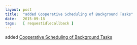 ```yaml
---
layout: post
title:  "added Cooperative Scheduling of Background Tasks"
date:   2015-09-18
tags:   [ requestidlecallback ]
---
```


added [Cooperative Scheduling of Background Tasks](/spec/requestidlecallback)

